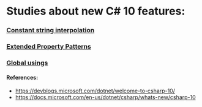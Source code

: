 # Studies about new C# 10 features:

### [Constant string interpolation](src/ConstStringInterpolation/ConstStringInterpolationTests.cs) ###

### [Extended Property Patterns](src/ExtendedPropertyPatterns/ExtendedPropertyPatternsTests.cs) ###

### [Global usings](src/GlobalUsing/GlobalUsingTests.cs) ###

#### References: ####

- https://devblogs.microsoft.com/dotnet/welcome-to-csharp-10/
- https://docs.microsoft.com/en-us/dotnet/csharp/whats-new/csharp-10